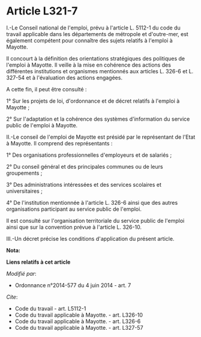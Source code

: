 # Article L321-7

I.-Le Conseil national de l'emploi, prévu à l'article L. 5112-1 du code du travail applicable dans les départements de
métropole et d'outre-mer, est également compétent pour connaître des sujets relatifs à l'emploi à Mayotte. 

Il concourt à la définition des orientations stratégiques des politiques de l'emploi à Mayotte. Il veille à la mise en
cohérence des actions des différentes institutions et organismes mentionnés aux articles L. 326-6
    et L. 327-54 et à l'évaluation des actions engagées. 

A cette fin, il peut être consulté : 

1° Sur les projets de loi, d'ordonnance et de décret relatifs à l'emploi à Mayotte ; 

2° Sur l'adaptation et la cohérence des systèmes d'information du service public de l'emploi à Mayotte. 

II.-Le conseil de l'emploi de Mayotte est présidé par le représentant de l'Etat à Mayotte. Il comprend des représentants : 

1° Des organisations professionnelles d'employeurs et de salariés ; 

2° Du conseil général et des principales communes ou de leurs groupements ; 

3° Des administrations intéressées et des services scolaires et universitaires ; 

4° De l'institution mentionnée à l'article L. 326-6 ainsi que des autres organisations participant au service public de
l'emploi. 

Il est consulté sur l'organisation territoriale du service public de l'emploi ainsi que sur la convention prévue à l'article
L. 326-10. 

III.-Un décret précise les conditions d'application du présent article.

**Nota:**



**Liens relatifs à cet article**

_Modifié par_:

  - Ordonnance n°2014-577 du 4 juin 2014 - art. 7

_Cite_:

  - Code du travail - art. L5112-1
  - Code du travail applicable à Mayotte. - art. L326-10
  - Code du travail applicable à Mayotte. - art. L326-6
  - Code du travail applicable à Mayotte. - art. L327-57
